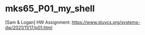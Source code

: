 # mks65_P01_my_shell
[Sam &amp; Logan] HW Assignment: https://www.stuycs.org/systems-dw/2021/11/17/p01.html
